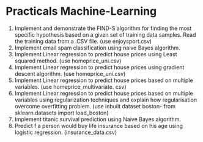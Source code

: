 # Practicals Machine-Learning

1.  Implement and demonstrate the FIND-S algorithm for finding the most specific
    hypothesis based on a given set of training data samples. Read the training data
    from a .CSV file. (use enjoysport.csv)
2.  Implement email spam classification using naive Bayes algorithm.
3.  Implement Linear regression to predict house prices using Least squared method. (use homeprice_uni.csv)
4.  Implement Linear regression to predict house prices using gradient descent algorithm. (use homeprice_uni.csv)
5.  Implement Linear regression to predict house prices based on multiple variables. (use homeprice_multivariate. csv)
6.  Implement Linear regression to predict house prices based on multiple variables using regularization techniques and explain how regularisation overcome overfitting problem. (use inbuilt dataset boston- from sklearn.datasets import load_boston)
7.  Implement titanic survival prediction using Naive Bayes algorithm.
8.  Predict f a person would buy life insurance based on his age using logistic regression. (insurance_data.csv)
